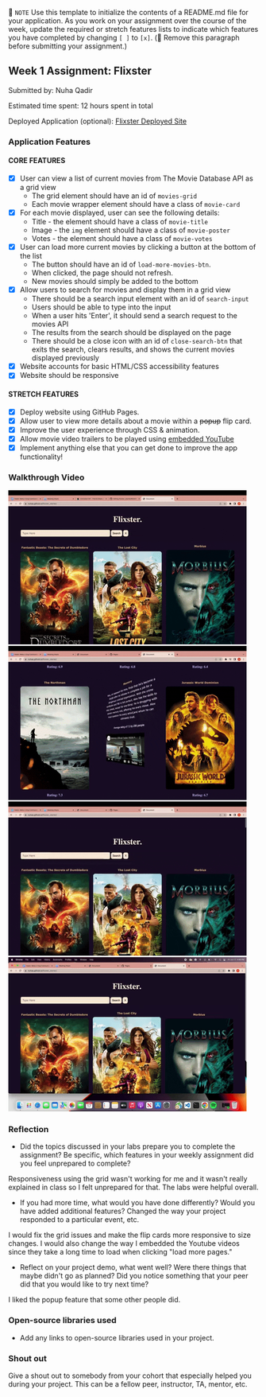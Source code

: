 📝 `NOTE` Use this template to initialize the contents of a README.md file for your application. As you work on your assignment over the course of the week, update the required or stretch features lists to indicate which features you have completed by changing `[ ]` to `[x]`. (🚫 Remove this paragraph before submitting your assignment.)

## Week 1 Assignment: Flixster

Submitted by: Nuha Qadir

Estimated time spent: 12 hours spent in total

Deployed Application (optional): [Flixster Deployed Site](https://nuhaq.github.io/flixster_starter/)

### Application Features

#### CORE FEATURES

- [X] User can view a list of current movies from The Movie Database API as a grid view
  - The grid element should have an id of `movies-grid`
  - Each movie wrapper element should have a class of `movie-card`
- [X] For each movie displayed, user can see the following details:
  - Title - the element should have a class of `movie-title`
  - Image - the `img` element should have a class of `movie-poster`
  - Votes - the element should have a class of `movie-votes`
- [X] User can load more current movies by clicking a button at the bottom of the list
  - The button should have an id of `load-more-movies-btn`.
  - When clicked, the page should not refresh.
  - New movies should simply be added to the bottom
- [X] Allow users to search for movies and display them in a grid view
  - There should be a search input element with an id of `search-input`
  - Users should be able to type into the input
  - When a user hits 'Enter', it should send a search request to the movies API
  - The results from the search should be displayed on the page
  - There should be a close icon with an id of `close-search-btn` that exits the search, clears results, and shows the current movies displayed previously
- [X] Website accounts for basic HTML/CSS accessibility features
- [X] Website should be responsive

#### STRETCH FEATURES

- [X] Deploy website using GitHub Pages. 
- [X] Allow user to view more details about a movie within a ~~popup~~ flip card.
- [X] Improve the user experience through CSS & animation.
- [X] Allow movie video trailers to be played using [embedded YouTube](https://support.google.com/youtube/answer/171780?hl=en)
- [X] Implement anything else that you can get done to improve the app functionality!

### Walkthrough Video

![](https://github.com/nuhaq/flixster_starter/blob/main/flip.gif)
![](https://github.com/nuhaq/flixster_starter/blob/main/load.gif)
![](https://github.com/nuhaq/flixster_starter/blob/main/search.gif)
![](https://github.com/nuhaq/flixster_starter/blob/main/size.gif)

### Reflection

* Did the topics discussed in your labs prepare you to complete the assignment? Be specific, which features in your weekly assignment did you feel unprepared to complete?

Responsiveness using the grid wasn't working for me and it wasn't really explained in class so I felt unprepared for that. The labs were helpful overall. 

* If you had more time, what would you have done differently? Would you have added additional features? Changed the way your project responded to a particular event, etc.
  
I would fix the grid issues and make the flip cards more responsive to size changes. I would also change the way I embedded the Youtube videos since they take a long time to load when clicking "load more pages."

* Reflect on your project demo, what went well? Were there things that maybe didn't go as planned? Did you notice something that your peer did that you would like to try next time?

I liked the popup feature that some other people did. 

### Open-source libraries used

- Add any links to open-source libraries used in your project.

### Shout out

Give a shout out to somebody from your cohort that especially helped you during your project. This can be a fellow peer, instructor, TA, mentor, etc.
